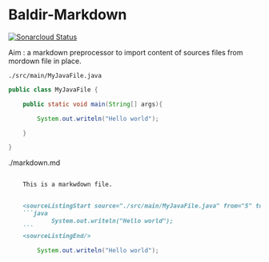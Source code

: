 # Baldir-Markdown

[![Sonarcloud Status](https://sonarcloud.io/api/project_badges/measure?project=marc-bouvier_baldir_markdown&metric=alert_status)](https://sonarcloud.io/dashboard?id=marc-bouvier_baldir_markdown)

Aim : a markdown preprocessor to import content of sources files from mordown file in place.

`./src/main/MyJavaFile.java`

```java
public class MyJavaFile {

    public static void main(String[] args){

        System.out.writeln("Hello world");

    }

}
```


./markdown.md
```markdown

    This is a markwdown file.


    <sourceListingStart source="./src/main/MyJavaFile.java" from="5" to="5" lang="java"/>
    ```java
            System.out.writeln("Hello world");
    ```
    <sourceListingEnd/>

```

<sourceListingStart source="./src/main/MyJavaFile.java" from="5" to="5" lang="java"/>

```java
        System.out.writeln("Hello world");
```

<sourceListingEnd/>
